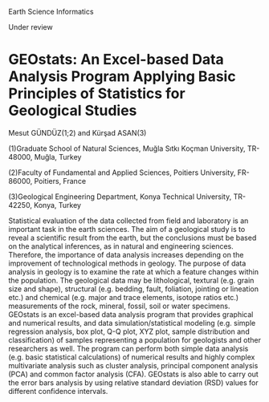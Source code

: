 Earth Science Informatics

Under review

# GEOstats: An Excel-based Data Analysis Program Applying Basic Principles of Statistics for Geological Studies

Mesut GÜNDÜZ(1;2) and Kürşad ASAN(3)

(1)Graduate School of Natural Sciences, Muğla Sıtkı Koçman University, TR-48000, Muğla, Turkey

(2)Faculty of Fundamental and Applied Sciences, Poitiers University, FR-86000, Poitiers, France

(3)Geological Engineering Department, Konya Technical University, TR-42250, Konya, Turkey

Statistical evaluation of the data collected from field and laboratory is an important task in the earth sciences. The aim of a geological study is to reveal a scientific result from the earth, but the conclusions must be based on the analytical inferences, as in natural and engineering sciences. Therefore, the importance of data analysis increases depending on the improvement of technological methods in geology. The purpose of data analysis in geology is to examine the rate at which a feature changes within the population. The geological data may be lithological, textural (e.g. grain size and shape), structural (e.g. bedding, fault, foliation, jointing or lineation etc.) and chemical (e.g. major and trace elements, isotope ratios etc.) measurements of the rock, mineral, fossil, soil or water specimens. 
GEOstats is an excel-based data analysis program that provides graphical and numerical results, and data simulation/statistical modeling (e.g. simple regression analysis, box plot, Q-Q plot, XYZ plot, sample distribution and classification) of samples representing a population for geologists and other researchers as well. The program can perform both simple data analysis (e.g. basic statistical calculations) of numerical results and highly complex multivariate analysis such as cluster analysis, principal component analysis (PCA) and common factor analysis (CFA). GEOstats is also able to carry out the error bars analysis by using relative standard deviation (RSD) values for different confidence intervals.
